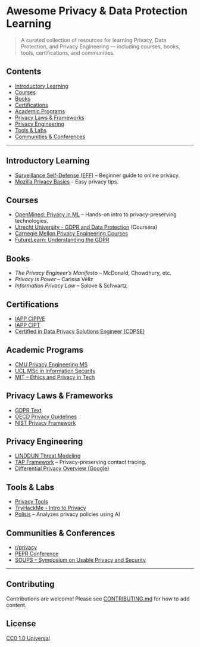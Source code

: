 # Awesome Privacy & Data Protection Learning 

> A curated collection of resources for learning Privacy, Data Protection, and Privacy Engineering — including courses, books, tools, certifications, and communities.

## Contents

- [Introductory Learning](#introductory-learning)
- [Courses](#courses)
- [Books](#books)
- [Certifications](#certifications)
- [Academic Programs](#academic-programs)
- [Privacy Laws & Frameworks](#privacy-laws--frameworks)
- [Privacy Engineering](#privacy-engineering)
- [Tools & Labs](#tools--labs)
- [Communities & Conferences](#communities--conferences)

---

## Introductory Learning

- [Surveillance Self-Defense (EFF)](https://ssd.eff.org/) – Beginner guide to online privacy.
- [Mozilla Privacy Basics](https://foundation.mozilla.org/en/privacy-security/) – Easy privacy tips.

## Courses

- [OpenMined: Privacy in ML](https://courses.openmined.org/) – Hands-on intro to privacy-preserving technologies.
- [Utrecht University - GDPR and Data Protection](https://www.coursera.org/learn/gdpr) (Coursera)
- [Carnegie Mellon Privacy Engineering Courses](https://privacy.cs.cmu.edu/)
- [FutureLearn: Understanding the GDPR](https://www.futurelearn.com/courses/general-data-protection-regulation)

## Books

- *The Privacy Engineer’s Manifesto* – McDonald, Chowdhury, etc.
- *Privacy is Power* – Carissa Véliz
- *Information Privacy Law* – Solove & Schwartz

## Certifications

- [IAPP CIPP/E](https://iapp.org/certify/cippe/)
- [IAPP CIPT](https://iapp.org/certify/cipt/)
- [Certified in Data Privacy Solutions Engineer (CDPSE)](https://www.isaca.org/credentialing/cdpse)

## Academic Programs

- [CMU Privacy Engineering MS](https://privacy.cs.cmu.edu/)
- [UCL MSc in Information Security](https://www.ucl.ac.uk/prospective-students/graduate/taught-degrees/information-security-msc/)
- [MIT – Ethics and Privacy in Tech](https://ocw.mit.edu)

## Privacy Laws & Frameworks

- [GDPR Text](https://gdpr-info.eu/)
- [OECD Privacy Guidelines](https://www.oecd.org/sti/ieconomy/oecdprivacypolicyguidelines.htm)
- [NIST Privacy Framework](https://www.nist.gov/privacy-framework)

## Privacy Engineering

- [LINDDUN Threat Modeling](https://linddun.org/)
- [TAP Framework](https://github.com/DP-3T/documents/blob/master/TAP.md) – Privacy-preserving contact tracing.
- [Differential Privacy Overview (Google)](https://developers.google.com/learn/topics/differential-privacy)

## Tools & Labs

- [Privacy Tools](https://www.privacytools.io/)
- [TryHackMe - Intro to Privacy](https://tryhackme.com)
- [Polisis](https://polisis.dei.unipd.it/) – Analyzes privacy policies using AI

## Communities & Conferences

- [r/privacy](https://reddit.com/r/privacy)
- [PEPR Conference](https://www.pepr.net/)
- [SOUPS – Symposium on Usable Privacy and Security](https://www.usenix.org/conference/soups2023)

---

## Contributing

Contributions are welcome! Please see [CONTRIBUTING.md](CONTRIBUTING.md) for how to add content.

## License

[CC0 1.0 Universal](https://creativecommons.org/publicdomain/zero/1.0/)

